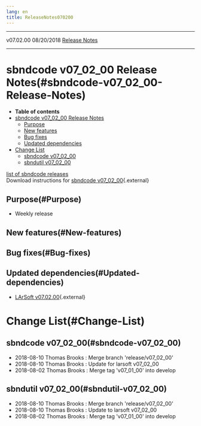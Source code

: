 ```yaml
---
lang: en
title: ReleaseNotes070200
---
```


  ----------- ------------ -- -- ------------------------------------------------------
  v07.02.00   08/20/2018         [Release Notes](ReleaseNotes070200.html)
  ----------- ------------ -- -- ------------------------------------------------------



sbndcode v07\_02\_00 Release Notes(#sbndcode-v07_02_00-Release-Notes)
======================================================================================

-   **Table of contents**
-   [sbndcode v07\_02\_00 Release
    Notes](#sbndcode-v07_02_00-Release-Notes)
    -   [Purpose](#Purpose)
    -   [New features](#New-features)
    -   [Bug fixes](#Bug-fixes)
    -   [Updated dependencies](#Updated-dependencies)
-   [Change List](#Change-List)
    -   [sbndcode v07\_02\_00](#sbndcode-v07_02_00)
    -   [sbndutil v07\_02\_00](#sbndutil-v07_02_00)

[list of sbndcode
releases](List_of_SBND_code_releases.html)\
Download instructions for [sbndcode
v07\_02\_00](http://scisoft.fnal.gov/scisoft/bundles/sbnd/v07_02_00/sbndcode-v07_02_00.html){.external}



Purpose(#Purpose)
----------------------------------

-   Weekly release



New features(#New-features)
--------------------------------------------



Bug fixes(#Bug-fixes)
--------------------------------------



Updated dependencies(#Updated-dependencies)
------------------------------------------------------------

-   [LArSoft
    v07.02.00](https://cdcvs.fnal.gov/redmine/projects/larsoft/wiki/ReleaseNotes070200){.external}



Change List(#Change-List)
==========================================



sbndcode v07\_02\_00(#sbndcode-v07_02_00)
----------------------------------------------------------

-   2018-08-10 Thomas Brooks : Merge branch \'release/v07\_02\_00\'
-   2018-08-10 Thomas Brooks : Update for larsoft v07\_02\_00
-   2018-08-02 Thomas Brooks : Merge tag \'v07\_01\_00\' into develop



sbndutil v07\_02\_00(#sbndutil-v07_02_00)
----------------------------------------------------------

-   2018-08-10 Thomas Brooks : Merge branch \'release/v07\_02\_00\'
-   2018-08-10 Thomas Brooks : Update to larsoft v07\_02\_00
-   2018-08-02 Thomas Brooks : Merge tag \'v07\_01\_00\' into develop
